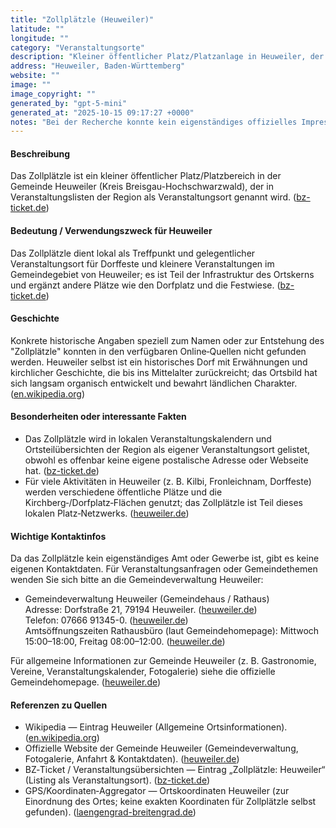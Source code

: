 ```yaml
---
title: "Zollplätzle (Heuweiler)"
latitude: ""
longitude: ""
category: "Veranstaltungsorte"
description: "Kleiner öffentlicher Platz/Platzanlage in Heuweiler, der gelegentlich für Dorfveranstaltungen genutzt wird."
address: "Heuweiler, Baden-Württemberg"
website: ""
image: ""
image_copyright: ""
generated_by: "gpt-5-mini"
generated_at: "2025-10-15 09:17:27 +0000"
notes: "Bei der Recherche konnte kein eigenständiges offizielles Impressum, keine postalische Anschrift oder eindeutige Foto‑URL für das 'Zollplätzle' als eigenständige Einrichtung gefunden werden. 'Zollplätzle' wird in Veranstaltungs- und Ortslisten als Platz im Gemeindegebiet Heuweiler genannt (siehe Quellen). Offizielle Gemeindeinformationen und Kontaktadressen für Heuweiler stammen von der Gemeindehomepage; allgemeine Ortsdaten von Wikipedia und Geo‑Koordinaten‑Aggregatoren. Keine exakten Geo-Koordinaten für das 'Zollplätzle' selbst gefunden; deshalb sind latitude/longitude leer gelassen."
---
```


#### Beschreibung
Das Zollplätzle ist ein kleiner öffentlicher Platz/Platzbereich in der Gemeinde Heuweiler (Kreis Breisgau-Hochschwarzwald), der in Veranstaltungslisten der Region als Veranstaltungsort genannt wird. ([bz-ticket.de](https://bz-ticket.de/zollplaetzle-heuweiler?utm_source=openai))

#### Bedeutung / Verwendungszweck für Heuweiler
Das Zollplätzle dient lokal als Treffpunkt und gelegentlicher Veranstaltungsort für Dorffeste und kleinere Veranstaltungen im Gemeindegebiet von Heuweiler; es ist Teil der Infrastruktur des Ortskerns und ergänzt andere Plätze wie den Dorfplatz und die Festwiese. ([bz-ticket.de](https://bz-ticket.de/zollplaetzle-heuweiler?utm_source=openai))

#### Geschichte
Konkrete historische Angaben speziell zum Namen oder zur Entstehung des "Zollplätzle" konnten in den verfügbaren Online‑Quellen nicht gefunden werden. Heuweiler selbst ist ein historisches Dorf mit Erwähnungen und kirchlicher Geschichte, die bis ins Mittelalter zurückreicht; das Ortsbild hat sich langsam organisch entwickelt und bewahrt ländlichen Charakter. ([en.wikipedia.org](https://en.wikipedia.org/wiki/Heuweiler?utm_source=openai))

#### Besonderheiten oder interessante Fakten
- Das Zollplätzle wird in lokalen Veranstaltungskalendern und Ortsteilübersichten der Region als eigener Veranstaltungsort gelistet, obwohl es offenbar keine eigene postalische Adresse oder Webseite hat. ([bz-ticket.de](https://bz-ticket.de/zollplaetzle-heuweiler?utm_source=openai))  
- Für viele Aktivitäten in Heuweiler (z. B. Kilbi, Fronleichnam, Dorffeste) werden verschiedene öffentliche Plätze und die Kirchberg‑/Dorfplatz‑Flächen genutzt; das Zollplätzle ist Teil dieses lokalen Platz‑Netzwerks. ([heuweiler.de](https://www.heuweiler.de/unsere-gemeinde/fotogalerie))

#### Wichtige Kontaktinfos
Da das Zollplätzle kein eigenständiges Amt oder Gewerbe ist, gibt es keine eigenen Kontaktdaten. Für Veranstaltungsanfragen oder Gemeindethemen wenden Sie sich bitte an die Gemeindeverwaltung Heuweiler:

- Gemeindeverwaltung Heuweiler (Gemeindehaus / Rathaus)  
  Adresse: Dorfstraße 21, 79194 Heuweiler. ([heuweiler.de](https://www.heuweiler.de/unsere-gemeinde/fotogalerie))  
  Telefon: 07666 91345-0. ([heuweiler.de](https://www.heuweiler.de/unsere-gemeinde/fotogalerie))  
  Amtsöffnungszeiten Rathausbüro (laut Gemeindehomepage): Mittwoch 15:00–18:00, Freitag 08:00–12:00. ([heuweiler.de](https://www.heuweiler.de/buerger-rathaus/verwaltung/kontakt-oeffnungszeiten?utm_source=openai))

Für allgemeine Informationen zur Gemeinde Heuweiler (z. B. Gastronomie, Vereine, Veranstaltungskalender, Fotogalerie) siehe die offizielle Gemeindehomepage. ([heuweiler.de](https://www.heuweiler.de/unsere-gemeinde/fotogalerie))

#### Referenzen zu Quellen
- Wikipedia — Eintrag Heuweiler (Allgemeine Ortsinformationen). ([en.wikipedia.org](https://en.wikipedia.org/wiki/Heuweiler?utm_source=openai))  
- Offizielle Website der Gemeinde Heuweiler (Gemeindeverwaltung, Fotogalerie, Anfahrt & Kontaktdaten). ([heuweiler.de](https://www.heuweiler.de/unsere-gemeinde/fotogalerie))  
- BZ‑Ticket / Veranstaltungsübersichten — Eintrag „Zollplätzle: Heuweiler“ (Listing als Veranstaltungsort). ([bz-ticket.de](https://bz-ticket.de/zollplaetzle-heuweiler?utm_source=openai))  
- GPS/Koordinaten‑Aggregator — Ortskoordinaten Heuweiler (zur Einordnung des Ortes; keine exakten Koordinaten für Zollplätzle selbst gefunden). ([laengengrad-breitengrad.de](https://www.laengengrad-breitengrad.de/gps-koordinaten-von-heuweiler?utm_source=openai))